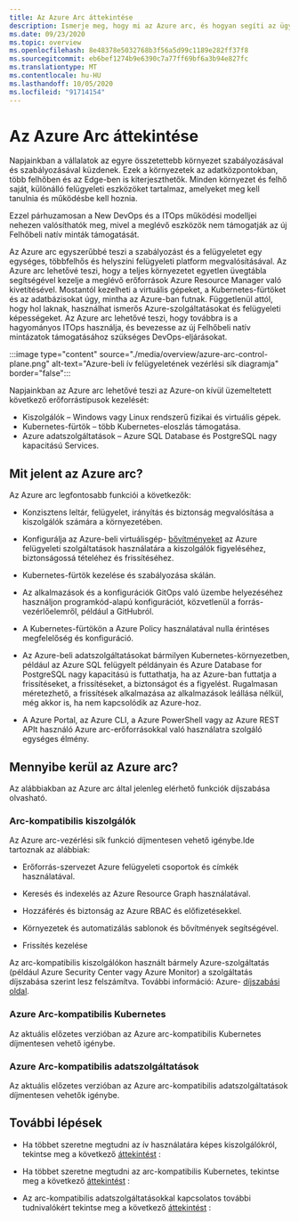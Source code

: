 ```yaml
---
title: Az Azure Arc áttekintése
description: Ismerje meg, hogy mi az Azure arc, és hogyan segíti az ügyfelek a hibrid erőforrásaik kezelését és irányítását más Azure-szolgáltatásokkal és-funkciókkal.
ms.date: 09/23/2020
ms.topic: overview
ms.openlocfilehash: 8e48378e5032768b3f56a5d99c1189e282ff37f8
ms.sourcegitcommit: eb6bef1274b9e6390c7a77ff69bf6a3b94e827fc
ms.translationtype: MT
ms.contentlocale: hu-HU
ms.lasthandoff: 10/05/2020
ms.locfileid: "91714154"
---
```

# <a name="azure-arc-overview"></a>Az Azure Arc áttekintése

Napjainkban a vállalatok az egyre összetettebb környezet szabályozásával és szabályozásával küzdenek. Ezek a környezetek az adatközpontokban, több felhőben és az Edge-ben is kiterjeszthetők. Minden környezet és felhő saját, különálló felügyeleti eszközöket tartalmaz, amelyeket meg kell tanulnia és működésbe kell hoznia.

Ezzel párhuzamosan a New DevOps és a ITOps működési modelljei nehezen valósíthatók meg, mivel a meglévő eszközök nem támogatják az új Felhőbeli natív minták támogatását.

Az Azure arc egyszerűbbé teszi a szabályozást és a felügyeletet egy egységes, többfelhős és helyszíni felügyeleti platform megvalósításával. Az Azure arc lehetővé teszi, hogy a teljes környezetet egyetlen üvegtábla segítségével kezelje a meglévő erőforrások Azure Resource Manager való kivetítésével. Mostantól kezelheti a virtuális gépeket, a Kubernetes-fürtöket és az adatbázisokat úgy, mintha az Azure-ban futnak. Függetlenül attól, hogy hol laknak, használhat ismerős Azure-szolgáltatásokat és felügyeleti képességeket. Az Azure arc lehetővé teszi, hogy továbbra is a hagyományos ITOps használja, és bevezesse az új Felhőbeli natív mintázatok támogatásához szükséges DevOps-eljárásokat.

:::image type="content" source="./media/overview/azure-arc-control-plane.png" alt-text="Azure-beli ív felügyeletének vezérlési sík diagramja" border="false":::

Napjainkban az Azure arc lehetővé teszi az Azure-on kívül üzemeltetett következő erőforrástípusok kezelését:

* Kiszolgálók – Windows vagy Linux rendszerű fizikai és virtuális gépek.
* Kubernetes-fürtök – több Kubernetes-eloszlás támogatása.
* Azure adatszolgáltatások – Azure SQL Database és PostgreSQL nagy kapacitású Services.

## <a name="what-does-azure-arc-deliver"></a>Mit jelent az Azure arc?

Az Azure arc legfontosabb funkciói a következők:

* Konzisztens leltár, felügyelet, irányítás és biztonság megvalósítása a kiszolgálók számára a környezetében.

* Konfigurálja az Azure-beli virtuálisgép- [bővítményeket](./servers/manage-vm-extensions.md) az Azure felügyeleti szolgáltatások használatára a kiszolgálók figyeléséhez, biztonságossá tételéhez és frissítéséhez.

* Kubernetes-fürtök kezelése és szabályozása skálán.

* Az alkalmazások és a konfigurációk GitOps való üzembe helyezéséhez használjon programkód-alapú konfigurációt, közvetlenül a forrás-vezérlőelemről, például a GitHubról.

* A Kubernetes-fürtökön a Azure Policy használatával nulla érintéses megfelelőség és konfiguráció.

* Az Azure-beli adatszolgáltatásokat bármilyen Kubernetes-környezetben, például az Azure SQL felügyelt példányain és Azure Database for PostgreSQL nagy kapacitású is futtathatja, ha az Azure-ban futtatja a frissítéseket, a frissítéseket, a biztonságot és a figyelést. Rugalmasan méretezhető, a frissítések alkalmazása az alkalmazások leállása nélkül, még akkor is, ha nem kapcsolódik az Azure-hoz.

* A Azure Portal, az Azure CLI, a Azure PowerShell vagy az Azure REST APIt használó Azure arc-erőforrásokkal való használatra szolgáló egységes élmény.

## <a name="how-much-does-azure-arc-cost"></a>Mennyibe kerül az Azure arc?

Az alábbiakban az Azure arc által jelenleg elérhető funkciók díjszabása olvasható.

### <a name="arc-enabled-servers"></a>Arc-kompatibilis kiszolgálók

Az Azure arc-vezérlési sík funkció díjmentesen vehető igénybe.Ide tartoznak az alábbiak:

* Erőforrás-szervezet Azure felügyeleti csoportok és címkék használatával.

* Keresés és indexelés az Azure Resource Graph használatával.

* Hozzáférés és biztonság az Azure RBAC és előfizetésekkel.

* Környezetek és automatizálás sablonok és bővítmények segítségével.

* Frissítés kezelése

Az arc-kompatibilis kiszolgálókon használt bármely Azure-szolgáltatás (például Azure Security Center vagy Azure Monitor) a szolgáltatás díjszabása szerint lesz felszámítva. További információ: Azure- [díjszabási oldal](https://azure.microsoft.com/pricing/).

### <a name="azure-arc-enabled-kubernetes"></a>Azure Arc-kompatibilis Kubernetes

Az aktuális előzetes verzióban az Azure arc-kompatibilis Kubernetes díjmentesen vehető igénybe.

### <a name="azure-arc-enabled-data-services"></a>Azure Arc-kompatibilis adatszolgáltatások

Az aktuális előzetes verzióban az Azure arc-kompatibilis adatszolgáltatások díjmentesen vehetők igénybe.

## <a name="next-steps"></a>További lépések

* Ha többet szeretne megtudni az ív használatára képes kiszolgálókról, tekintse meg a következő [áttekintést](./servers/overview.md) :

* Ha többet szeretne megtudni az arc-kompatibilis Kubernetes, tekintse meg a következő [áttekintést](./kubernetes/overview.md) :

* Az arc-kompatibilis adatszolgáltatásokkal kapcsolatos további tudnivalókért tekintse meg a következő [áttekintést](https://azure.microsoft.com/services/azure-arc/hybrid-data-services/) :
